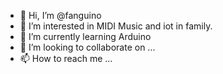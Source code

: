 - 👋 Hi, I’m @fanguino
- 👀 I’m interested in MIDI Music and iot in family.
- 🌱 I’m currently learning Arduino 
- 💞️ I’m looking to collaborate on ...
- 📫 How to reach me ...

<!---
fanguino/fanguino is a ✨ special ✨ repository because its `README.md` (this file) appears on your GitHub profile.
You can click the Preview link to take a look at your changes.
--->
